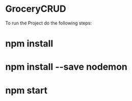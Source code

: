 # GroceryCRUD

To run the Project
 do the following steps:
 
# npm install
# npm install --save nodemon
# npm start
